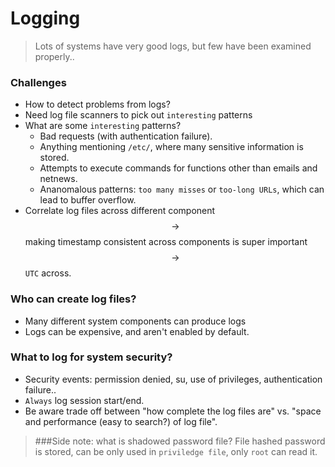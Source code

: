 # Logging
> Lots of systems have very good logs, but few have been examined properly..

### Challenges
* How to detect problems from logs?
* Need log file scanners to pick out `interesting` patterns
* What are some `interesting` patterns?
    * Bad requests (with authentication failure).
    * Anything mentioning `/etc/`, where many sensitive information is stored.
    * Attempts to execute commands for functions other than emails and netnews.
    * Ananomalous patterns: `too many misses` or `too-long URLs`, which can lead to buffer overflow.
* Correlate log files across different component $$\rightarrow$$ making timestamp consistent across components is super important $$\rightarrow$$ `UTC` across.

### Who can create log files?
* Many different system components can produce logs
* Logs can be expensive, and aren't enabled by default.

### What to log for system security?
* Security events: permission denied, su, use of privileges, authentication failure..
* `Always` log session start/end.
* Be aware trade off between "how complete the log files are" vs. "space and performance (easy to search?) of log file".

> ###Side note: what is shadowed password file?
> File hashed password is stored, can be only used in `priviledge file`, only `root` can read it.





